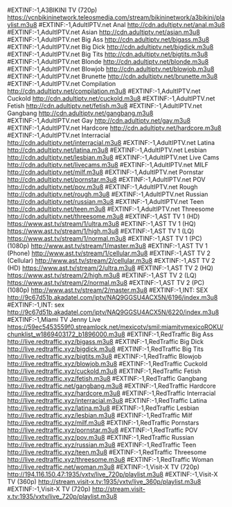 #EXTINF:-1,A3BIKINI TV (720p)
https://vcnbikininetwork.teleosmedia.com/stream/bikininetwork/a3bikini/playlist.m3u8
#EXTINF:-1,AdultIPTV.net Anal
http://cdn.adultiptv.net/anal.m3u8
#EXTINF:-1,AdultIPTV.net Asian
http://cdn.adultiptv.net/asian.m3u8
#EXTINF:-1,AdultIPTV.net Big Ass
http://cdn.adultiptv.net/bigass.m3u8
#EXTINF:-1,AdultIPTV.net Big Dick
http://cdn.adultiptv.net/bigdick.m3u8
#EXTINF:-1,AdultIPTV.net Big Tits
http://cdn.adultiptv.net/bigtits.m3u8
#EXTINF:-1,AdultIPTV.net Blonde
http://cdn.adultiptv.net/blonde.m3u8
#EXTINF:-1,AdultIPTV.net Blowjob
http://cdn.adultiptv.net/blowjob.m3u8
#EXTINF:-1,AdultIPTV.net Brunette
http://cdn.adultiptv.net/brunette.m3u8
#EXTINF:-1,AdultIPTV.net Compilation
http://cdn.adultiptv.net/compilation.m3u8
#EXTINF:-1,AdultIPTV.net Cuckold
http://cdn.adultiptv.net/cuckold.m3u8
#EXTINF:-1,AdultIPTV.net Fetish
http://cdn.adultiptv.net/fetish.m3u8
#EXTINF:-1,AdultIPTV.net Gangbang
http://cdn.adultiptv.net/gangbang.m3u8
#EXTINF:-1,AdultIPTV.net Gay
http://cdn.adultiptv.net/gay.m3u8
#EXTINF:-1,AdultIPTV.net Hardcore
http://cdn.adultiptv.net/hardcore.m3u8
#EXTINF:-1,AdultIPTV.net Interracial
http://cdn.adultiptv.net/interracial.m3u8
#EXTINF:-1,AdultIPTV.net Latina
http://cdn.adultiptv.net/latina.m3u8
#EXTINF:-1,AdultIPTV.net Lesbian
http://cdn.adultiptv.net/lesbian.m3u8
#EXTINF:-1,AdultIPTV.net Live Cams
http://cdn.adultiptv.net/livecams.m3u8
#EXTINF:-1,AdultIPTV.net MILF
http://cdn.adultiptv.net/milf.m3u8
#EXTINF:-1,AdultIPTV.net Pornstar
http://cdn.adultiptv.net/pornstar.m3u8
#EXTINF:-1,AdultIPTV.net POV
http://cdn.adultiptv.net/pov.m3u8
#EXTINF:-1,AdultIPTV.net Rough
http://cdn.adultiptv.net/rough.m3u8
#EXTINF:-1,AdultIPTV.net Russian
http://cdn.adultiptv.net/russian.m3u8
#EXTINF:-1,AdultIPTV.net Teen
http://cdn.adultiptv.net/teen.m3u8
#EXTINF:-1,AdultIPTV.net Threesome
http://cdn.adultiptv.net/threesome.m3u8
#EXTINF:-1,AST TV 1 (HD)
https://www.ast.tv/stream/1/ultra.m3u8
#EXTINF:-1,AST TV 1 (HQ)
https://www.ast.tv/stream/1/high.m3u8
#EXTINF:-1,AST TV 1 (LQ)
https://www.ast.tv/stream/1/normal.m3u8
#EXTINF:-1,AST TV 1 (PC) (1080p)
http://www.ast.tv/stream/1/master.m3u8
#EXTINF:-1,AST TV 1 (Phone)
http://www.ast.tv/stream/1/cellular.m3u8
#EXTINF:-1,AST TV 2 (Cellular)
http://www.ast.tv/stream/2/cellular.m3u8
#EXTINF:-1,AST TV 2 (HD)
https://www.ast.tv/stream/2/ultra.m3u8
#EXTINF:-1,AST TV 2 (HQ)
https://www.ast.tv/stream/2/high.m3u8
#EXTINF:-1,AST TV 2 (LQ)
https://www.ast.tv/stream/2/normal.m3u8
#EXTINF:-1,AST TV 2 (PC) (1080p)
http://www.ast.tv/stream/2/master.m3u8
#EXTINF:-1,INT: SEX
http://9c67d51b.akadatel.com/iptv/NAQ9GGSU4ACX5N/6196/index.m3u8
#EXTINF:-1,INT: sex
http://9c67d51b.akadatel.com/iptv/NAQ9GGSU4ACX5N/6220/index.m3u8
#EXTINF:-1,Miami TV Jenny Live
https://59ec5453559f0.streamlock.net/mexicotv/smil:miamitvmexicoROKU/chunklist_w1869403172_b1896000.m3u8
#EXTINF:-1,RedTraffic Big Ass
http://live.redtraffic.xyz/bigass.m3u8
#EXTINF:-1,RedTraffic Big Dick
http://live.redtraffic.xyz/bigdick.m3u8
#EXTINF:-1,RedTraffic Big Tits
http://live.redtraffic.xyz/bigtits.m3u8
#EXTINF:-1,RedTraffic Blowjob
http://live.redtraffic.xyz/blowjob.m3u8
#EXTINF:-1,RedTraffic Cuckold
http://live.redtraffic.xyz/cuckold.m3u8
#EXTINF:-1,RedTraffic Fetish
http://live.redtraffic.xyz/fetish.m3u8
#EXTINF:-1,RedTraffic Gangbang
http://live.redtraffic.net/gangbang.m3u8
#EXTINF:-1,RedTraffic Hardcore
http://live.redtraffic.xyz/hardcore.m3u8
#EXTINF:-1,RedTraffic Interracial
http://live.redtraffic.xyz/interracial.m3u8
#EXTINF:-1,RedTraffic Latina
http://live.redtraffic.xyz/latina.m3u8
#EXTINF:-1,RedTraffic Lesbian
http://live.redtraffic.xyz/lesbian.m3u8
#EXTINF:-1,RedTraffic Milf
http://live.redtraffic.xyz/milf.m3u8
#EXTINF:-1,RedTraffic Pornstars
http://live.redtraffic.xyz/pornstar.m3u8
#EXTINF:-1,RedTraffic POV
http://live.redtraffic.xyz/pov.m3u8
#EXTINF:-1,RedTraffic Russian
http://live.redtraffic.xyz/russian.m3u8
#EXTINF:-1,RedTraffic Teen
http://live.redtraffic.xyz/teen.m3u8
#EXTINF:-1,RedTraffic Threesome
http://live.redtraffic.xyz/threesome.m3u8
#EXTINF:-1,RedTraffic Woman
http://live.redtraffic.net/woman.m3u8
#EXTINF:-1,Visit-X TV (720p)
http://194.116.150.47:1935/vxtv/live_720p/playlist.m3u8
#EXTINF:-1,Visit-X TV (360p)
http://stream.visit-x.tv:1935/vxtv/live_360p/playlist.m3u8
#EXTINF:-1,Visit-X TV (720p)
http://stream.visit-x.tv:1935/vxtv/live_720p/playlist.m3u8


